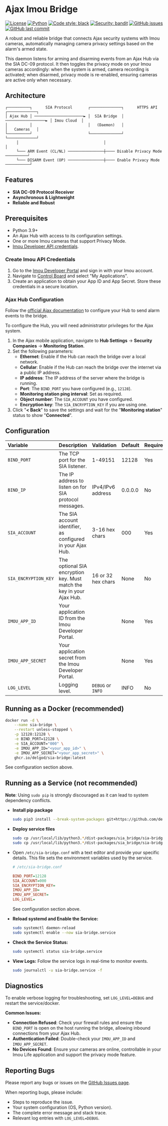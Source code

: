 # Ajax Imou Bridge

[![License](https://img.shields.io/badge/License-Apache%202.0-blue.svg)](https://opensource.org/licenses/Apache-2.0) [![Python](https://img.shields.io/badge/python-3.9+-blue.svg)](https://www.python.org/downloads/) [![Code style: black](https://img.shields.io/badge/code%20style-black-000000.svg)](https://github.com/psf/black) [![Security: bandit](https://img.shields.io/badge/security-bandit-yellow.svg)](https://github.com/PyCQA/bandit) [![GitHub issues](https://img.shields.io/github/issues/delgod/ajax-imou-bridge)](https://github.com/delgod/ajax-imou-bridge/issues) [![GitHub last commit](https://img.shields.io/github/last-commit/delgod/ajax-imou-bridge)](https://github.com/delgod/ajax-imou-bridge/commits/)
<!--
[![PyPI Version](https://img.shields.io/pypi/v/sia-bridge.svg)](https://pypi.org/project/sia-bridge/)
[![Build Status](https://img.shields.io/github/actions/workflow/status/delgod/ajax-imou-bridge/main.yml?branch=main)](https://github.com/delgod/ajax-imou-bridge/actions)
<img src="https://codecov.io/gh/delgod/ajax-imou-bridge/branch/main/graph/badge.svg" alt="Coverage"/>
-->

A robust and reliable bridge that connects Ajax security systems with Imou cameras, automatically managing camera privacy settings based on the alarm's armed state.

This daemon listens for arming and disarming events from an Ajax Hub via the SIA DC-09 protocol. It then toggles the privacy mode on your Imou cameras accordingly: when the system is armed, camera recording is activated; when disarmed, privacy mode is re-enabled, ensuring cameras are active only when necessary.

## Architecture

```
┌──────────┐      SIA Protocol       ┌──────────────┐      HTTPS API      ┌─────────────┐
│ Ajax Hub │ ──────────────────────► │  SIA Bridge  │ ──────────────────► │ Imou Cloud  │
│          │                         │   (Daemon)   │                     │   Cameras   │
└──────────┘                         └──────────────┘                     └─────────────┘
     │                                      │                                    │
     └─── ARM Event (CL/NL) ────────────────┼──── Disable Privacy Mode ──────────┘
     └─── DISARM Event (OP) ────────────────┼──── Enable Privacy Mode ───────────┘
```

## Features

*   **SIA DC-09 Protocol Receiver**
*   **Asynchronous & Lightweight**
*   **Reliable and Robust**

## Prerequisites

*   Python 3.9+
*   An Ajax Hub with access to its configuration settings.
*   One or more Imou cameras that support Privacy Mode.
*   [Imou Developer API credentials](https://open.imoulife.com/consoleNew/myApp/appInfo).


### Create Imou API Credentials

1.  Go to the [Imou Developer Portal](https://open.imoulife.com) and sign in with your Imou account.
2.  Navigate to [Control Board](https://open.imoulife.com/consoleNew/myApp/appInfo) and select "My Applications".
3.  Create an application to obtain your App ID and App Secret. Store these credentials in a secure location.

### Ajax Hub Configuration

Follow the [official Ajax documentation](https://support.ajax.systems/en/how-to-use-sia-for-cms-connection/) to configure your Hub to send alarm events to the bridge.

To configure the Hub, you will need administrator privileges for the Ajax system.

1.  In the Ajax mobile application, navigate to **Hub Settings** → **Security Companies** → **Monitoring Station**.
2.  Set the following parameters:
    *   **Ethernet**: Enable if the Hub can reach the bridge over a local network.
    *   **Cellular**: Enable if the Hub can reach the bridge over the internet via a public IP address.
    *   **IP address**: The IP address of the server where the bridge is running.
    *   **Port**: The `BIND_PORT` you have configured (e.g., `12128`).
    *   **Monitoring station ping interval**: Set as required.
    *   **Object number**: The `SIA_ACCOUNT` you have configured.
    *   **Encryption key**: The `SIA_ENCRYPTION_KEY` if you are using one.
3.  Click "**< Back**" to save the settings and wait for the "**Monitoring station**" status to show "**Connected**".


## Configuration
| Variable | Description | Validation | Default | Required |
| :--- | :--- | :--- | :--- | :--- |
| `BIND_PORT` | The TCP port for the SIA listener. | 1-49151 | 12128 | Yes |
| `BIND_IP` | The IP address to listen on for SIA protocol messages. | IPv4/IPv6 address | 0.0.0.0 | No |
| `SIA_ACCOUNT` | The SIA account identifier, as configured in your Ajax Hub. | 3-16 hex chars | 000 | Yes |
| `SIA_ENCRYPTION_KEY` | The optional SIA encryption key. Must match the key in your Ajax Hub. | 16 or 32 hex chars| None | No |
| `IMOU_APP_ID` | Your application ID from the Imou Developer Portal. | | None | Yes |
| `IMOU_APP_SECRET` | Your application secret from the Imou Developer Portal. | | None | Yes |
| `LOG_LEVEL` | Logging level. | `DEBUG` or `INFO` | INFO | No |

## Running as a Docker (recommended)
```bash
docker run -d \
    --name sia-bridge \
    --restart unless-stopped \
    -p 12128:12128 \
    -e BIND_PORT=12128 \
    -e SIA_ACCOUNT="000" \
    -e IMOU_APP_ID="<your_app_id>" \
    -e IMOU_APP_SECRET="<your_app_secret>" \
    ghcr.io/delgod/sia-bridge:latest
```
See configuration section above.

## Running as a Service (not recommended)
**Note**: Using `sudo pip` is strongly discouraged as it can lead to system dependency conflicts.

* **Install pip package**
    ```bash
    sudo pip3 install --break-system-packages git+https://github.com/delgod/ajax-imou-bridge.git
    ```
* **Deploy service files**
    ```bash
    sudo cp /usr/local/lib/python3.*/dist-packages/sia_bridge/sia-bridge.conf /etc/sia-bridge.conf
    sudo cp /usr/local/lib/python3.*/dist-packages/sia_bridge/sia-bridge.service /etc/systemd/system/
    ```
- Open `/etc/sia-bridge.conf` with a text editor and provide your specific details. This file sets the environment variables used by the service.

    ```ini
    # /etc/sia-bridge.conf

    BIND_PORT=12128
    SIA_ACCOUNT=000
    SIA_ENCRYPTION_KEY=
    IMOU_APP_ID=
    IMOU_APP_SECRET=
    LOG_LEVEL=
    ```
    See configuration section above.
- **Reload systemd and Enable the Service:**
    ```bash
    sudo systemctl daemon-reload
    sudo systemctl enable --now sia-bridge.service
    ```
- **Check the Service Status:**
    ```bash
    sudo systemctl status sia-bridge.service
    ```
* **View Logs:**
    Follow the service logs in real-time to monitor events.
    ```bash
    sudo journalctl -u sia-bridge.service -f
    ```


## Diagnostics

To enable verbose logging for troubleshooting, set `LOG_LEVEL=DEBUG` and restart the service/docker.

**Common Issues:**

*   **Connection Refused**: Check your firewall rules and ensure the `BIND_PORT` is open on the host running the bridge, allowing inbound connections from your Ajax Hub.
*   **Authentication Failed**: Double-check your `IMOU_APP_ID` and `IMOU_APP_SECRET`.
*   **No Devices Found**: Ensure your cameras are online, controllable in your Imou Life application and support the privacy mode feature.

## Reporting Bugs

Please report any bugs or issues on the [GitHub Issues page](https://github.com/delgod/ajax-imou-bridge/issues).

When reporting bugs, please include:

*   Steps to reproduce the issue.
*   Your system configuration (OS, Python version).
*   The complete error message and stack trace.
*   Relevant log entries with `LOG_LEVEL=DEBUG`.
